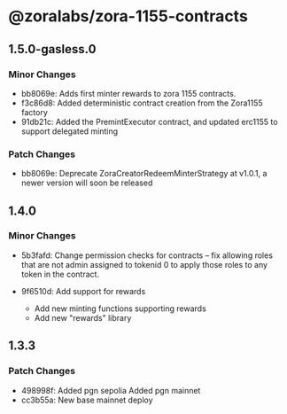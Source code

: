 # @zoralabs/zora-1155-contracts

## 1.5.0-gasless.0

### Minor Changes

- bb8069e: Adds first minter rewards to zora 1155 contracts.
- f3c86d8: Added deterministic contract creation from the Zora1155 factory
- 91db21c: Added the PremintExecutor contract, and updated erc1155 to support delegated minting

### Patch Changes

- bb8069e: Deprecate ZoraCreatorRedeemMinterStrategy at v1.0.1, a newer version will soon be released

## 1.4.0

### Minor Changes

- 5b3fafd: Change permission checks for contracts – fix allowing roles that are not admin assigned to tokenid 0 to apply those roles to any token in the contract.
- 9f6510d: Add support for rewards

  - Add new minting functions supporting rewards
  - Add new "rewards" library

## 1.3.3

### Patch Changes

- 498998f: Added pgn sepolia
  Added pgn mainnet
- cc3b55a: New base mainnet deploy

